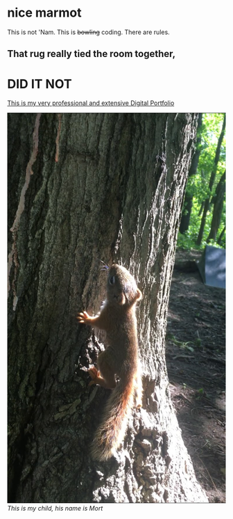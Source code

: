 # nice marmot
This is not 'Nam. This is ~~bowling~~ coding. There are rules.
## That rug really tied the room together,
# DID IT NOT

[This is my very professional and extensive Digital Portfolio](portfolio.md)

![This is my child, his name is Mort](images/mortontree.jpg) *This is my child, his name is Mort*
